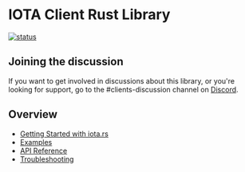 # IOTA Client Rust Library

[![status](https://img.shields.io/badge/Status-Alpha-yellow.svg)](https://github.com/iotaledger/iota.rs)

## Joining the discussion

If you want to get involved in discussions about this library, or you're looking
for support, go to the #clients-discussion channel on 
[Discord](https://discord.iota.org).

## Overview

- [Getting Started with iota.rs](getting_started.md)
- [Examples](examples.md)
- [API Reference](api_reference.md)
- [Troubleshooting](troubleshooting.md)
